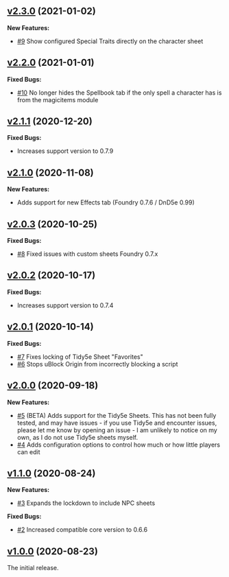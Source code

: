 ## [v2.3.0](https://github.com/illandril/FoundryVTT-sheet5e-lockdown/releases/tag/v2.3.0) (2021-01-02)
**New Features:**
* [\#9](https://github.com/illandril/FoundryVTT-sheet5e-lockdown/issues/9) Show configured Special Traits directly on the character sheet

## [v2.2.0](https://github.com/illandril/FoundryVTT-sheet5e-lockdown/releases/tag/v2.2.0) (2021-01-01)
**Fixed Bugs:**
* [\#10](https://github.com/illandril/FoundryVTT-sheet5e-lockdown/issues/10) No longer hides the Spellbook tab if the only spell a character has is from the magicitems module

## [v2.1.1](https://github.com/illandril/FoundryVTT-sheet5e-lockdown/releases/tag/v2.1.1) (2020-12-20)
**Fixed Bugs:**
* Increases support version to 0.7.9

## [v2.1.0](https://github.com/illandril/FoundryVTT-sheet5e-lockdown/releases/tag/v2.1.0) (2020-11-08)
**New Features:**
* Adds support for new Effects tab (Foundry 0.7.6 / DnD5e 0.99)

## [v2.0.3](https://github.com/illandril/FoundryVTT-sheet5e-lockdown/releases/tag/v2.0.3) (2020-10-25)
**Fixed Bugs:**
* [\#8](https://github.com/illandril/FoundryVTT-sheet5e-lockdown/issues/8) Fixed issues with custom sheets Foundry 0.7.x

## [v2.0.2](https://github.com/illandril/FoundryVTT-sheet5e-lockdown/releases/tag/v2.0.2) (2020-10-17)
**Fixed Bugs:**
* Increases support version to 0.7.4

## [v2.0.1](https://github.com/illandril/FoundryVTT-sheet5e-lockdown/releases/tag/v2.0.1) (2020-10-14)
**Fixed Bugs:**
* [\#7](https://github.com/illandril/FoundryVTT-sheet5e-lockdown/issues/7) Fixes locking of Tidy5e Sheet "Favorites"
* [\#6](https://github.com/illandril/FoundryVTT-sheet5e-lockdown/issues/6) Stops uBlock Origin from incorrectly blocking a script

## [v2.0.0](https://github.com/illandril/FoundryVTT-sheet5e-lockdown/releases/tag/v2.0.0) (2020-09-18)
**New Features:**
* [\#5](https://github.com/illandril/FoundryVTT-sheet5e-lockdown/issues/5) (BETA) Adds support for the Tidy5e Sheets. This has not been fully tested, and may have issues - if you use Tidy5e and encounter issues, please let me know by opening an issue - I am unlikely to notice on my own, as I do not use Tidy5e sheets myself.
* [\#4](https://github.com/illandril/FoundryVTT-sheet5e-lockdown/issues/4) Adds configuration options to control how much or how little players can edit

## [v1.1.0](https://github.com/illandril/FoundryVTT-sheet5e-lockdown/releases/tag/v1.1.0) (2020-08-24)
**New Features:**
* [\#3](https://github.com/illandril/FoundryVTT-sheet5e-lockdown/issues/3) Expands the lockdown to include NPC sheets

**Fixed Bugs:**
* [\#2](https://github.com/illandril/FoundryVTT-sheet5e-lockdown/issues/2) Increased compatible core version to 0.6.6

## [v1.0.0](https://github.com/illandril/FoundryVTT-sheet5e-lockdown/releases/tag/v1.0.0) (2020-08-23)
The initial release.
